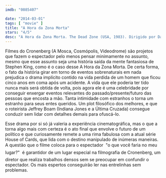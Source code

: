 ```yaml
---
imdb: "0085407"

date: "2014-03-01"
tags: [ "movie" ]
title: "A Hora da Zona Morta"
stars: "4/5"
desc: "A Hora da Zona Morta. The Dead Zone (USA, 1983). Dirigido por David Cronenberg. Escrito por Jeffrey Boam, Stephen King. Com Christopher Walken, Brooke Adams, Tom Skerritt, Herbert Lom, Anthony Zerbe, Colleen Dewhurst, Martin Sheen, Nicholas Campbell, Sean Sullivan."
---
```

Filmes do Cronenberg (A Mosca, Cosmópolis, Videodrome) são projetos que fazem o espectador pelo menos pensar minimamente no assunto, mesmo que esse assunto seja uma história saída da mente fantasiosa de Stephen King, como é o caso desse A Hora da Zona Morta. De certa forma, o fato da história girar em torno de eventos sobrenaturais em nada prejudica o drama implícito contido na vida perdida de um homem que ficou cinco anos em coma após um acidente. A vida que ele poderia ter tido nunca mais será obtida de volta, pois agora ele é uma celebridade por conseguir enxergar eventos relevantes do passado/presente/futuro das pessoas que encosta a mão. Tanta intimidade com estranhos o torna um estranho para seus entes queridos. Um plot filosófico dos melhores, e que o roteirista Jeffrey Boam (Indiana Jones e a Última Cruzada) consegue conduzir sem lidar com detalhes demais para ofuscá-lo.

Esse drama por si só já valeria a experiência cinematográfica, mas o que a torna algo mais com certeza é o ato final que envolve o futuro de um político e que curiosamente remete a uma rima fabulosa com a atual série House of Cards, que lida com o destino manipulado de inúmeras maneiras. A questão que o filme coloca para o espectador  "o que você faria no meu lugar?"  é garantidor de um lugar especial na filmografia de Cronenberg, um diretor que realiza trabalhos densos sem se preocupar em confundir o espectador. Os mais espertos conseguirão ler nas entrelinhas sem problemas.
